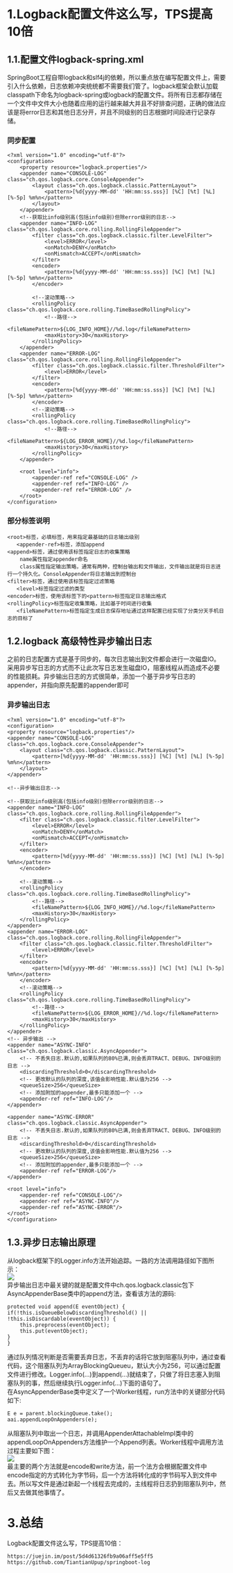 # 1.Logback配置文件这么写，TPS提高10倍

## 1.1.配置文件logback-spring.xml

SpringBoot工程自带logback和slf4j的依赖，所以重点放在编写配置文件上，需要引入什么依赖，日志依赖冲突统统都不需要我们管了。logback框架会默认加载classpath下命名为logback-spring或logback的配置文件。将所有日志都存储在一个文件中文件大小也随着应用的运行越来越大并且不好排查问题，正确的做法应该是将error日志和其他日志分开，并且不同级别的日志根据时间段进行记录存储。

### 同步配置

```
<?xml version="1.0" encoding="utf-8"?>
<configuration>
    <property resource="logback.properties"/>
    <appender name="CONSOLE-LOG" class="ch.qos.logback.core.ConsoleAppender">
        <layout class="ch.qos.logback.classic.PatternLayout">
            <pattern>[%d{yyyy-MM-dd' 'HH:mm:ss.sss}] [%C] [%t] [%L] [%-5p] %m%n</pattern>
        </layout>
    </appender>
    <!--获取比info级别高(包括info级别)但除error级别的日志-->
    <appender name="INFO-LOG" class="ch.qos.logback.core.rolling.RollingFileAppender">
        <filter class="ch.qos.logback.classic.filter.LevelFilter">
            <level>ERROR</level>
            <onMatch>DENY</onMatch>
            <onMismatch>ACCEPT</onMismatch>
        </filter>
        <encoder>
            <pattern>[%d{yyyy-MM-dd' 'HH:mm:ss.sss}] [%C] [%t] [%L] [%-5p] %m%n</pattern>
        </encoder>

        <!--滚动策略-->
        <rollingPolicy class="ch.qos.logback.core.rolling.TimeBasedRollingPolicy">
            <!--路径-->
            <fileNamePattern>${LOG_INFO_HOME}//%d.log</fileNamePattern>
            <maxHistory>30</maxHistory>
        </rollingPolicy>
    </appender>
    <appender name="ERROR-LOG" class="ch.qos.logback.core.rolling.RollingFileAppender">
        <filter class="ch.qos.logback.classic.filter.ThresholdFilter">
            <level>ERROR</level>
        </filter>
        <encoder>
            <pattern>[%d{yyyy-MM-dd' 'HH:mm:ss.sss}] [%C] [%t] [%L] [%-5p] %m%n</pattern>
        </encoder>
        <!--滚动策略-->
        <rollingPolicy class="ch.qos.logback.core.rolling.TimeBasedRollingPolicy">
            <!--路径-->
            <fileNamePattern>${LOG_ERROR_HOME}//%d.log</fileNamePattern>
            <maxHistory>30</maxHistory>
        </rollingPolicy>
    </appender>

    <root level="info">
        <appender-ref ref="CONSOLE-LOG" />
        <appender-ref ref="INFO-LOG" />
        <appender-ref ref="ERROR-LOG" />
    </root>
</configuration>
```

### 部分标签说明

```
<root>标签，必填标签，用来指定最基础的日志输出级别
   <appender-ref>标签，添加append
<append>标签，通过使用该标签指定日志的收集策略
    name属性指定appender命名
    class属性指定输出策略，通常有两种，控制台输出和文件输出，文件输出就是将日志进行一个持久化。ConsoleAppender将日志输出到控制台
<filter>标签，通过使用该标签指定过滤策略
   <level>标签指定过滤的类型
<encoder>标签，使用该标签下的<pattern>标签指定日志输出格式
<rollingPolicy>标签指定收集策略，比如基于时间进行收集
   <fileNamePattern>标签指定生成日志保存地址通过这样配置已经实现了分类分天手机日志的目标了
```

## 1.2.logback 高级特性异步输出日志

之前的日志配置方式是基于同步的，每次日志输出到文件都会进行一次磁盘IO。采用异步写日志的方式而不让此次写日志发生磁盘IO，阻塞线程从而造成不必要的性能损耗。异步输出日志的方式很简单，添加一个基于异步写日志的appender，并指向原先配置的appender即可

### 异步输出日志

```
<?xml version="1.0" encoding="utf-8"?>
<configuration>
<property resource="logback.properties"/>
<appender name="CONSOLE-LOG" class="ch.qos.logback.core.ConsoleAppender">
    <layout class="ch.qos.logback.classic.PatternLayout">
        <pattern>[%d{yyyy-MM-dd' 'HH:mm:ss.sss}] [%C] [%t] [%L] [%-5p] %m%n</pattern>
    </layout>
</appender>

<!--异步输出日志-->

<!--获取比info级别高(包括info级别)但除error级别的日志-->
<appender name="INFO-LOG" class="ch.qos.logback.core.rolling.RollingFileAppender">
    <filter class="ch.qos.logback.classic.filter.LevelFilter">
        <level>ERROR</level>
        <onMatch>DENY</onMatch>
        <onMismatch>ACCEPT</onMismatch>
    </filter>
    <encoder>
        <pattern>[%d{yyyy-MM-dd' 'HH:mm:ss.sss}] [%C] [%t] [%L] [%-5p] %m%n</pattern>
    </encoder>

    <!--滚动策略-->
    <rollingPolicy class="ch.qos.logback.core.rolling.TimeBasedRollingPolicy">
        <!--路径-->
        <fileNamePattern>${LOG_INFO_HOME}//%d.log</fileNamePattern>
        <maxHistory>30</maxHistory>
    </rollingPolicy>
</appender>
<appender name="ERROR-LOG" class="ch.qos.logback.core.rolling.RollingFileAppender">
    <filter class="ch.qos.logback.classic.filter.ThresholdFilter">
        <level>ERROR</level>
    </filter>
    <encoder>
        <pattern>[%d{yyyy-MM-dd' 'HH:mm:ss.sss}] [%C] [%t] [%L] [%-5p] %m%n</pattern>
    </encoder>
    <!--滚动策略-->
    <rollingPolicy class="ch.qos.logback.core.rolling.TimeBasedRollingPolicy">
        <!--路径-->
        <fileNamePattern>${LOG_ERROR_HOME}//%d.log</fileNamePattern>
        <maxHistory>30</maxHistory>
    </rollingPolicy>
</appender>
<!-- 异步输出 -->
<appender name="ASYNC-INFO" class="ch.qos.logback.classic.AsyncAppender">
    <!-- 不丢失日志.默认的,如果队列的80%已满,则会丢弃TRACT、DEBUG、INFO级别的日志 -->
    <discardingThreshold>0</discardingThreshold>
    <!-- 更改默认的队列的深度,该值会影响性能.默认值为256 -->
    <queueSize>256</queueSize>
    <!-- 添加附加的appender,最多只能添加一个 -->
    <appender-ref ref="INFO-LOG"/>
</appender>

<appender name="ASYNC-ERROR" class="ch.qos.logback.classic.AsyncAppender">
    <!-- 不丢失日志.默认的,如果队列的80%已满,则会丢弃TRACT、DEBUG、INFO级别的日志 -->
    <discardingThreshold>0</discardingThreshold>
    <!-- 更改默认的队列的深度,该值会影响性能.默认值为256 -->
    <queueSize>256</queueSize>
    <!-- 添加附加的appender,最多只能添加一个 -->
    <appender-ref ref="ERROR-LOG"/>
</appender>

<root level="info">
    <appender-ref ref="CONSOLE-LOG"/>
    <appender-ref ref="ASYNC-INFO"/>
    <appender-ref ref="ASYNC-ERROR"/>
</root>
</configuration>

```

## 1.3.异步日志输出原理

从logback框架下的Logger.info方法开始追踪。一路的方法调用路径如下图所示：  
![](/static/image/16c7704a7f9efca8)  
异步输出日志中最关键的就是配置文件中ch.qos.logback.classic包下AsyncAppenderBase类中的append方法，查看该方法的源码:

```
protected void append(E eventObject) {
if(!this.isQueueBelowDiscardingThreshold() || !this.isDiscardable(eventObject)) {
    this.preprocess(eventObject);
    this.put(eventObject);
}
}
```

通过队列情况判断是否需要丢弃日志，不丢弃的话将它放到阻塞队列中，通过查看代码，这个阻塞队列为ArrayBlockingQueueu，默认大小为256，可以通过配置文件进行修改。Logger.info\(...\)到append\(...\)就结束了，只做了将日志塞入到阻塞队列的事，然后继续执行Logger.info\(...\)下面的语句了。  
在AsyncAppenderBase类中定义了一个Worker线程，run方法中的关键部分代码如下:

```
E e = parent.blockingQueue.take();
aai.appendLoopOnAppenders(e);
```

从阻塞队列中取出一个日志，并调用AppenderAttachableImpl类中的appendLoopOnAppenders方法维护一个Append列表。Worker线程中调用方法过程主要如下图：  
![](/static/image/16c7704a7fb3c3c7)  
最主要的两个方法就是encode和write方法，前一个法方会根据配置文件中encode指定的方式转化为字节码，后一个方法将转化成的字节码写入到文件中去。所以写文件是通过新起一个线程去完成的，主线程将日志扔到阻塞队列中，然后又去做其他事情了。

# 3.总结

Logback配置文件这么写，TPS提高10倍：

```
https://juejin.im/post/5d4d61326fb9a06aff5e5ff5
https://github.com/TiantianUpup/springboot-log
```



